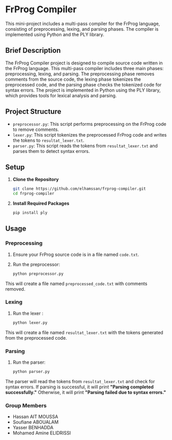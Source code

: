 # FrProg Compiler

This mini-project includes a multi-pass compiler for the FrProg language, consisting of preprocessing, lexing, and parsing phases. The compiler is implemented using Python and the PLY library.

## Brief Description

The FrProg Compiler project is designed to compile source code written in the FrProg language. This multi-pass compiler includes three main phases: preprocessing, lexing, and parsing. The preprocessing phase removes comments from the source code, the lexing phase tokenizes the preprocessed code, and the parsing phase checks the tokenized code for syntax errors. The project is implemented in Python using the PLY library, which provides tools for lexical analysis and parsing.

## Project Structure

- `preprocessor.py`: This script performs preprocessing on the FrProg code to remove comments.
- `lexer.py`: This script tokenizes the preprocessed FrProg code and writes the tokens to `resultat_lexer.txt`.
- `parser.py`: This script reads the tokens from `resultat_lexer.txt` and parses them to detect syntax errors.

## Setup

1. **Clone the Repository**

   ```bash
   git clone https://github.com/elhamssan/frprog-compiler.git
   cd frprog-compiler

2. **Install Required Packages**

    ```bash
    pip install ply

## Usage

### Preprocessing
1. Ensure your FrProg source code is in a file named `code.txt`.

2. Run the preprocessor:

    ```bash
    python preprocessor.py

This will create a file named `preprocessed_code.txt` with comments removed.


### Lexing
1. Run the lexer :

    ```bash
    python lexer.py

This will create a file named `resultat_lexer.txt` with the tokens generated from the preprocessed code.

### Parsing
1. Run the parser:

    ```bash
    python parser.py

The parser will read the tokens from `resultat_lexer.txt` and check for syntax errors. If parsing is successful, it will print **"Parsing completed successfully."** Otherwise, it will print **"Parsing failed due to syntax errors."**

### Group Members
* Hassan AIT MOUSSA
* Soufiane ABOUALAM
* Yasser BENHADDA
* Mohamed Amine ELIDRISSI